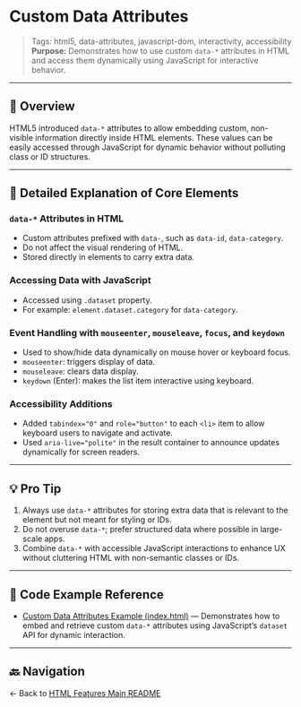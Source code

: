 # Custom Data Attributes

> Tags: html5, data-attributes, javascript-dom, interactivity, accessibility  
> **Purpose:** Demonstrates how to use custom `data-*` attributes in HTML and access them dynamically using JavaScript for interactive behavior.

---

## 🧭 Overview

HTML5 introduced `data-*` attributes to allow embedding custom, non-visible information directly inside HTML elements. These values can be easily accessed through JavaScript for dynamic behavior without polluting class or ID structures.

---

## 📌 Detailed Explanation of Core Elements

### `data-*` Attributes in HTML

- Custom attributes prefixed with `data-`, such as `data-id`, `data-category`.
- Do not affect the visual rendering of HTML.
- Stored directly in elements to carry extra data.

### Accessing Data with JavaScript

- Accessed using `.dataset` property.
- For example: `element.dataset.category` for `data-category`.

### Event Handling with `mouseenter`, `mouseleave`, `focus`, and `keydown`

- Used to show/hide data dynamically on mouse hover or keyboard focus.
- `mouseenter`: triggers display of data.
- `mouseleave`: clears data display.
- `keydown` (Enter): makes the list item interactive using keyboard.

### Accessibility Additions

- Added `tabindex="0"` and `role="button"` to each `<li>` item to allow keyboard users to navigate and activate.
- Used `aria-live="polite"` in the result container to announce updates dynamically for screen readers.

---

## 💡 Pro Tip

1. Always use `data-*` attributes for storing extra data that is relevant to the element but not meant for styling or IDs.
2. Do not overuse `data-*`; prefer structured data where possible in large-scale apps.
3. Combine `data-*` with accessible JavaScript interactions to enhance UX without cluttering HTML with non-semantic classes or IDs.

---

## 🧪 Code Example Reference

- [Custom Data Attributes Example (index.html)](index.html) — Demonstrates how to embed and retrieve custom `data-*` attributes using JavaScript’s `dataset` API for dynamic interaction.

---

## 🔙 Navigation

← Back to [HTML Features Main README](../README.md)
